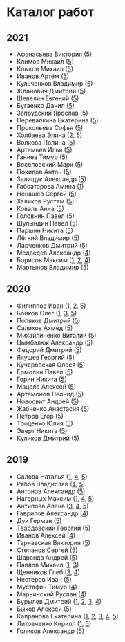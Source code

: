 # Каталог работ

## 2021

* Афанасьева Виктория ([5](https://icg-course.github.io/2021/VictoriaAfanaseva/5/))
* Климов Михаил ([5](https://icg-course.github.io/2021/Diran0/5/))
* Клыков Михаил ([5](https://icg-course.github.io/2021/KlykovMichael/5/))
* Иванов Артём ([5](https://icg-course.github.io/2021/Sanders25/5/))
* Кульченков Владимир ([5](https://icg-course.github.io/2021/zxcusername/5/))
* Жданович Дмитрий ([5](https://icg-course.github.io/2021/DImasss-ik/5/))
* Шевелин Евгений ([5](https://icg-course.github.io/2021/Coercivity/5/))
* Бугаенко Данил ([5](https://icg-course.github.io/2021/Dan9sd/5/))
* Запрудский Ярослав ([5](https://icg-course.github.io/2021/slavoyar/5/))
* Перевалкина Екатерина ([5](https://icg-course.github.io/2021/perevall/5/))
* Прокопьева Софья ([5](https://icg-course.github.io/2021/SonyaProkopeva/5/))
* Холбаева Элина ([2](https://icg-course.github.io/2021/HolbaevaElina/2/), [5](https://icg-course.github.io/2021/HolbaevaElina/5/))
* Волкова Полина ([5](https://icg-course.github.io/2021/skukota/5/))
* Артемьев Илья ([5](https://icg-course.github.io/2021/Artemev/5/))
* Ганиев Тимур ([5](https://icg-course.github.io/2021/timur505/5/))
* Веселовский Марк ([5](https://icg-course.github.io/2021/markus696/5/))
* Покидов Антон ([5](https://icg-course.github.io/2021/p3n3k/5/))
* Залищук Александр ([5](https://icg-course.github.io/2021/jerrehy/5/))
* Габсатарова Амина ([1](https://icg-course.github.io/2021/amisha777/1/))
* Ненашев Сергей ([5](https://icg-course.github.io/2021/nenashev-sa/5/))
* Халиков Рустам ([5](https://icg-course.github.io/2021/Gigansoo/5/))
* Коваль Анна ([5](https://icg-course.github.io/2021/Gingstune/5/))
* Головнин Павел ([5](https://icg-course.github.io/2021/originalsaapool/5/))
* Шулындин Павел ([5](https://icg-course.github.io/2021/PavelShulindin/5/))
* Паршин Никита ([5](https://icg-course.github.io/2021/pnv0711/5))
* Лёгкий Владимир ([5](https://icg-course.github.io/2021/Vladimir-Legkii/5/))
* Ларченков Дмитрий ([5](https://icg-course.github.io/2021/LarchenkovDmitry/5/))
* Медведев Александр ([4](https://icg-course.github.io/2021/medvosa/4/))
* Борисов Максим ([1](https://icg-course.github.io/2021/Maxim-1/1/), [2](https://icg-course.github.io/2021/Maxim-1/2/), [4](https://icg-course.github.io/2021/Maxim-1/4/))
* Мартынов Владимир ([5](https://icg-course.github.io/2021/Vladimir0926/5/))

## 2020

* Филиппов Иван ([1](https://icg-course.github.io/2020/PhiIIson/1/), [2](https://icg-course.github.io/2020/PhiIIson/2/), [5](https://icg-course.github.io/2020/PhiIIson/5/))
* Бойков Олег ([1](https://icg-course.github.io/2020/boikov/1/), [3](https://icg-course.github.io/2020/boikov/3/), [5](https://icg-course.github.io/2020/boikov/5/))
* Поляков Дмитрий ([5](https://icg-course.github.io/2020/polyakov/5/))
* Салихов Ахмед ([5](https://icg-course.github.io/2020/Salikhov/5/))
* Михайличенко Виталий ([5](https://icg-course.github.io/2020/1k1ru/5/))
* Цымбалюк Александр ([5](https://icg-course.github.io/2020/Night-Box/5/))
* Федорий Дмитрий ([5](https://icg-course.github.io/2020/Fedoriy/5/))
* Якушев Георгий ([5](https://icg-course.github.io/2020/yakushev42/5/))
* Кучеровская Олеся ([5](https://icg-course.github.io/2020/kucherovskaia/5/))
* Ермолин Павел ([5](https://icg-course.github.io/2020/ErmPav/5/))
* Горин Никита ([5](https://icg-course.github.io/2020/Gorin/5/))
* Мацола Алексей ([5](https://icg-course.github.io/2020/Macola/5/))
* Артамонов Леонид ([5](https://icg-course.github.io/2020/AkagePiero/5/))
* Новосвит Андрей ([5](https://icg-course.github.io/2020/Knowasweet/5/))
* Жабченко Анастасия ([5](https://icg-course.github.io/2020/Nastya4743/5/))
* Петров Егор ([5](https://icg-course.github.io/2020/egokorok/5/))
* Троценко Юлия ([5](https://icg-course.github.io/2020/Trotsenko/5/))
* Эверт Никита ([5](https://icg-course.github.io/2020/NikitaEvert/5/))
* Куликов Дмитрий ([5](https://icg-course.github.io/2020/KulikovDM/5/))

## 2019

* Салова Наталья ([1](https://icg-course.github.io/2019/r144yh/1/), [4](https://icg-course.github.io/2019/r144yh/4/), [5](https://icg-course.github.io/2019/r144yh/5/))
* Рябов Владислав ([4](https://icg-course.github.io/2019/vladkex/4/), [5](https://icg-course.github.io/2019/vladkex/5/))
* Антонов Александр ([5](https://icg-course.github.io/2019/Persia39/5/))
* Нагорных Максим ([1](https://icg-course.github.io/2019/Maxo0on/1/), [4](https://icg-course.github.io/2019/Maxo0on/4/), [5](https://icg-course.github.io/2019/Maxo0on/5/))
* Антипова Алена ([3](https://icg-course.github.io/2019/LadyHelen/3/), [4](https://icg-course.github.io/2019/LadyHelen/4/), [5](https://icg-course.github.io/2019/LadyHelen/5/))
* Гаврилов Александр ([4](https://icg-course.github.io/2019/SachaGavr/4/))
* Дук Герман ([5](https://icg-course.github.io/2019/Fynduk/5/))
* Твардовский Георгий ([5](https://icg-course.github.io/2019/gtvardovsky/5/))
* Иванов Алексей ([4](https://icg-course.github.io/2019/wulf97/4/))
* Тарнавская Виктория ([5](https://icg-course.github.io/2019/odrimma/5/))
* Степанов Сергей ([5](https://icg-course.github.io/2019/stserezha/5/))
* Шаранда Андрей ([5](https://icg-course.github.io/2019/azzimandias/5/))
* Павлов Михаил ([1](https://icg-course.github.io/2019/mihalichpalich/1/), [3](https://icg-course.github.io/2019/mihalichpalich/3/))
* Щенников Глеб ([3](https://icg-course.github.io/2019/glebasos/3/), [4](https://icg-course.github.io/2019/glebasos/4/))
* Нестеров Иван ([5](https://icg-course.github.io/2019/b4r4b4n/5/))
* Мустафин Тимур ([4](https://icg-course.github.io/2019/TMust98/5/))
* Марьинский Руслан ([4](https://icg-course.github.io/2019/LookAtMePls/4/))
* Бурылев Дмитрий ([1](https://icg-course.github.io/2019/arahnik121/1/), [2](https://icg-course.github.io/2019/arahnik121/2/), [3](https://icg-course.github.io/2019/arahnik121/3/), [4](https://icg-course.github.io/2019/arahnik121/4/))
* Быков Алексей ([5](https://icg-course.github.io/2019/fest322/5/))
* Капранова Екатерина ([1](https://icg-course.github.io/2019/bacimil20/1/), [2](https://icg-course.github.io/2019/bacimil20/2/), [3](https://icg-course.github.io/2019/bacimil20/3/), [4](https://icg-course.github.io/2019/bacimil20/4/), [5](https://icg-course.github.io/2019/bacimil20/5/))
* Литовченко Кирилл ([1](https://icg-course.github.io/2019/resfakchion/1/), [5](https://icg-course.github.io/2019/resfakchion/5/))
* Голиков Александр ([5](https://icg-course.github.io/2019/oAlexandro/5/))
